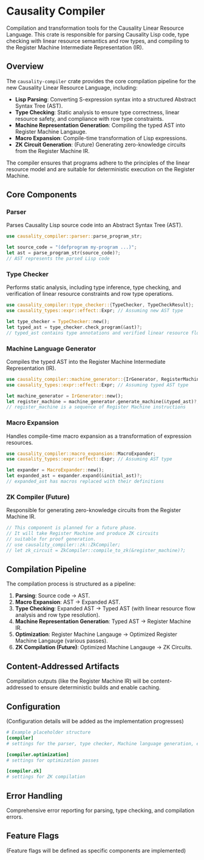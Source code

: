 # Causality Compiler

Compilation and transformation tools for the Causality Linear Resource Language. This crate is responsible for parsing Causality Lisp code, type checking with linear resource semantics and row types, and compiling to the Register Machine Intermediate Representation (IR).

## Overview

The `causality-compiler` crate provides the core compilation pipeline for the new Causality Linear Resource Language, including:

- **Lisp Parsing**: Converting S-expression syntax into a structured Abstract Syntax Tree (AST).
- **Type Checking**: Static analysis to ensure type correctness, linear resource safety, and compliance with row type constraints.
- **Machine Representation Generation**: Compiling the typed AST into Register Machine Langauge.
- **Macro Expansion**: Compile-time transformation of Lisp expressions.
- **ZK Circuit Generation**: (Future) Generating zero-knowledge circuits from the Register Machine IR.

The compiler ensures that programs adhere to the principles of the linear resource model and are suitable for deterministic execution on the Register Machine.

## Core Components

### Parser

Parses Causality Lisp source code into an Abstract Syntax Tree (AST).

```rust
use causality_compiler::parser::parse_program_str;

let source_code = "(defprogram my-program ...)";
let ast = parse_program_str(source_code)?;
// AST represents the parsed Lisp code
```

### Type Checker

Performs static analysis, including type inference, type checking, and verification of linear resource constraints and row type operations.

```rust
use causality_compiler::type_checker::{TypeChecker, TypeCheckResult};
use causality_types::expr::effect::Expr; // Assuming new AST type

let type_checker = TypeChecker::new();
let typed_ast = type_checker.check_program(&ast)?;
// typed_ast contains type annotations and verified linear resource flows
```

### Machine Language Generator

Compiles the typed AST into the Register Machine Intermediate Representation (IR).

```rust
use causality_compiler::machine_generator::{IrGenerator, RegisterMachineIR};
use causality_types::expr::effect::Expr; // Assuming typed AST type

let machine_generator = IrGenerator::new();
let register_machine = machine_generator.generate_machine(&typed_ast)?;
// register_machine is a sequence of Register Machine instructions
```

### Macro Expansion

Handles compile-time macro expansion as a transformation of expression resources.

```rust
use causality_compiler::macro_expansion::MacroExpander;
use causality_types::expr::effect::Expr; // Assuming AST type

let expander = MacroExpander::new();
let expanded_ast = expander.expand(&initial_ast)?;
// expanded_ast has macros replaced with their definitions
```

### ZK Compiler (Future)

Responsible for generating zero-knowledge circuits from the Register Machine IR.

```rust
// This component is planned for a future phase.
// It will take Register Machine and produce ZK circuits
// suitable for proof generation.
// use causality_compiler::zk::ZkCompiler;
// let zk_circuit = ZkCompiler::compile_to_zk(&register_machine)?;
```

## Compilation Pipeline

The compilation process is structured as a pipeline:

1.  **Parsing**: Source code -> AST.
2.  **Macro Expansion**: AST -> Expanded AST.
3.  **Type Checking**: Expanded AST -> Typed AST (with linear resource flow analysis and row type resolution).
4.  **Machine Representation Generation**: Typed AST -> Register Machine IR.
5.  **Optimization**: Register Machine Langauge -> Optimized Register Machine Langauge (various passes).
6.  **ZK Compilation (Future)**: Optimized Machine Langauge -> ZK Circuits.

## Content-Addressed Artifacts

Compilation outputs (like the Register Machine IR) will be content-addressed to ensure deterministic builds and enable caching.

## Configuration

(Configuration details will be added as the implementation progresses)

```toml
# Example placeholder structure
[compiler]
# settings for the parser, type checker, Machine language generation, etc.

[compiler.optimization]
# settings for optimization passes

[compiler.zk]
# settings for ZK compilation
```

## Error Handling

Comprehensive error reporting for parsing, type checking, and compilation errors.

## Feature Flags

(Feature flags will be defined as specific components are implemented)
